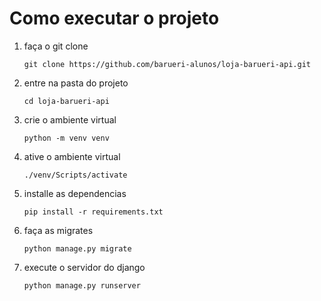 # Como executar o projeto

1. faça o git clone 
	
	```
	git clone https://github.com/barueri-alunos/loja-barueri-api.git
	```

1. entre na pasta do projeto
	
	```
	cd loja-barueri-api
	```

1. crie o ambiente virtual
	
	```
	python -m venv venv
	```

1. ative o ambiente virtual
	
	```
	./venv/Scripts/activate 
	```

1. installe as dependencias
	
	```
	pip install -r requirements.txt
	```

1. faça as migrates
	
	```
	python manage.py migrate
	```

1. execute o servidor do django
	
	```
	python manage.py runserver
	```

